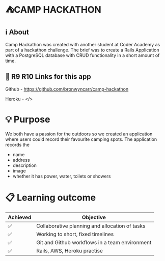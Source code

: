 # :tent:CAMP HACKATHON

## :information_source: About

Camp Hackathon was created with another student at Coder Academy as part of a hackathon challenge. The brief was to create a Rails Application with a PostgreSQL database with CRUD functionality in a short amount of time.

## :link: R9 R10 Links for this app

Github - <https://github.com/bronwyncarr/camp-hackathon>

Heroku - </>

# :bulb: Purpose

We both have a passion for the outdoors so we created an application where users could record their favourite camping spots.
The application records the
- name
- address
- description
- image
- whether it has power, water, toilets or showers

# :clipboard: Learning outcome
Achieved | Objective
---------- | ----------------
:white_check_mark: | Collaborative planning and allocation of tasks
:white_check_mark: | Working to short, fixed timelines
:white_check_mark: | Git and Github workflows in a team environment
:white_check_mark: | Rails, AWS, Heroku practise

